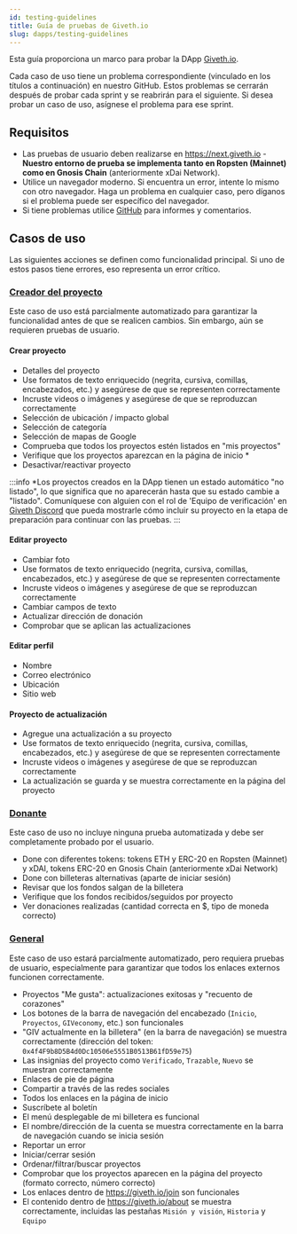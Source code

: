 ```yaml
---
id: testing-guidelines
title: Guía de pruebas de Giveth.io
slug: dapps/testing-guidelines
---
```



Esta guía proporciona un marco para probar la DApp [Giveth.io](https://giveth.io/).

Cada caso de uso tiene un problema correspondiente (vinculado en los títulos a continuación) en nuestro GitHub. Estos problemas se cerrarán después de probar cada sprint y se reabrirán para el siguiente. Si desea probar un caso de uso, asígnese el problema para ese sprint.

## Requisitos
* Las pruebas de usuario deben realizarse en https://next.giveth.io - **Nuestro entorno de prueba se implementa tanto en Ropsten (Mainnet) como en Gnosis Chain** (anteriormente xDai Network).
* Utilice un navegador moderno. Si encuentra un error, intente lo mismo con otro navegador. Haga un problema en cualquier caso, pero díganos si el problema puede ser específico del navegador.
* Si tiene problemas utilice [GitHub](https://github.com/Giveth/giveth-next/issues) para informes y comentarios.

## Casos de uso

Las siguientes acciones se definen como funcionalidad principal. Si uno de estos pasos tiene errores, eso representa un error crítico.

### [Creador del proyecto](https://github.com/Giveth/giveth-2/issues/798)

Este caso de uso está parcialmente automatizado para garantizar la funcionalidad antes de que se realicen cambios. Sin embargo, aún se requieren pruebas de usuario.

#### Crear proyecto
* Detalles del proyecto
* Use formatos de texto enriquecido (negrita, cursiva, comillas, encabezados, etc.) y asegúrese de que se representen correctamente
* Incruste videos o imágenes y asegúrese de que se reproduzcan correctamente
* Selección de ubicación / impacto global
* Selección de categoría
* Selección de mapas de Google
* Comprueba que todos los proyectos estén listados en "mis proyectos"
* Verifique que los proyectos aparezcan en la página de inicio *
* Desactivar/reactivar proyecto


:::info
*Los proyectos creados en la DApp tienen un estado automático "no listado", lo que significa que no aparecerán hasta que su estado cambie a "listado". Comuníquese con alguien con el rol de 'Equipo de verificación' en [Giveth Discord](https://discord.giveth.io) que pueda mostrarle cómo incluir su proyecto en la etapa de preparación para continuar con las pruebas.
:::

#### Editar proyecto
* Cambiar foto
* Use formatos de texto enriquecido (negrita, cursiva, comillas, encabezados, etc.) y asegúrese de que se representen correctamente
* Incruste videos o imágenes y asegúrese de que se reproduzcan correctamente
* Cambiar campos de texto
* Actualizar dirección de donación
* Comprobar que se aplican las actualizaciones

#### Editar perfil
* Nombre
* Correo electrónico
* Ubicación
* Sitio web

#### Proyecto de actualización
* Agregue una actualización a su proyecto
* Use formatos de texto enriquecido (negrita, cursiva, comillas, encabezados, etc.) y asegúrese de que se representen correctamente
* Incruste videos o imágenes y asegúrese de que se reproduzcan correctamente
* La actualización se guarda y se muestra correctamente en la página del proyecto

### [Donante](https://github.com/Giveth/giveth-2/issues/799)

Este caso de uso no incluye ninguna prueba automatizada y debe ser completamente probado por el usuario.

* Done con diferentes tokens: tokens ETH y ERC-20 en Ropsten (Mainnet) y xDAI, tokens ERC-20 en Gnosis Chain (anteriormente xDai Network)
* Done con billeteras alternativas (aparte de iniciar sesión)
* Revisar que los fondos salgan de la billetera
* Verifique que los fondos recibidos/seguidos por proyecto
* Ver donaciones realizadas (cantidad correcta en $, tipo de moneda correcto)

### [General](https://github.com/Giveth/giveth-2/issues/800)

Este caso de uso estará parcialmente automatizado, pero requiera pruebas de usuario, especialmente para garantizar que todos los enlaces externos funcionen correctamente.

* Proyectos "Me gusta": actualizaciones exitosas y "recuento de corazones"
* Los botones de la barra de navegación del encabezado (`Inicio`, `Proyectos`, `GIVeconomy`, etc.) son funcionales
* "GIV actualmente en la billetera" (en la barra de navegación) se muestra correctamente (dirección del token: `0x4f4F9b8D5B4d0Dc10506e5551B0513B61fD59e75`)
* Las insignias del proyecto como `Verificado`, `Trazable`, `Nuevo` se muestran correctamente
* Enlaces de pie de página
* Compartir a través de las redes sociales
* Todos los enlaces en la página de inicio
* Suscríbete al boletín
* El menú desplegable de mi billetera es funcional
* El nombre/dirección de la cuenta se muestra correctamente en la barra de navegación cuando se inicia sesión
* Reportar un error
* Iniciar/cerrar sesión
* Ordenar/filtrar/buscar proyectos
* Comprobar que los proyectos aparecen en la página del proyecto (formato correcto, número correcto)
* Los enlaces dentro de https://giveth.io/join son funcionales
* El contenido dentro de https://giveth.io/about se muestra correctamente, incluidas las pestañas `Misión y visión`, `Historia` y `Equipo`
